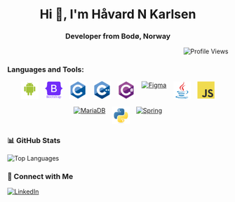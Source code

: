 <!-- Header Section -->
<h1 align="center">Hi 👋, I'm Håvard N Karlsen</h1>
<h3 align="center">Developer from Bodø, Norway</h3>

<!-- Profile Views -->
<p align="right"> 
    <img src="https://komarev.com/ghpvc/?username=haanorkar&label=Profile%20views&color=0e75b6&style=flat" alt="Profile Views" /> 
</p>

<!-- Languages and Tools -->
<h3 align="left">Languages and Tools:</h3>
<p align="left" style="display: flex; flex-wrap: wrap; justify-content: center; gap: 15px;">
    <!-- Replace repetitive links and images with clean structure -->
    <a href="https://developer.android.com" target="_blank">
        <img src="https://raw.githubusercontent.com/devicons/devicon/master/icons/android/android-original-wordmark.svg" alt="Android" width="40" />
    </a>
    <a href="https://getbootstrap.com" target="_blank">
        <img src="https://raw.githubusercontent.com/devicons/devicon/master/icons/bootstrap/bootstrap-plain-wordmark.svg" alt="Bootstrap" width="40" />
    </a>
    <a href="https://www.cprogramming.com/" target="_blank">
        <img src="https://raw.githubusercontent.com/devicons/devicon/master/icons/c/c-original.svg" alt="C" width="40" />
    </a>
    <a href="https://www.w3schools.com/cpp/" target="_blank">
        <img src="https://raw.githubusercontent.com/devicons/devicon/master/icons/cplusplus/cplusplus-original.svg" alt="C++" width="40" />
    </a>
    <a href="https://www.w3schools.com/cs/" target="_blank">
        <img src="https://raw.githubusercontent.com/devicons/devicon/master/icons/csharp/csharp-original.svg" alt="C#" width="40" />
    </a>
    <a href="https://www.figma.com/" target="_blank">
        <img src="https://www.vectorlogo.zone/logos/figma/figma-icon.svg" alt="Figma" width="40" />
    </a>
    <a href="https://www.java.com" target="_blank">
        <img src="https://raw.githubusercontent.com/devicons/devicon/master/icons/java/java-original.svg" alt="Java" width="40" />
    </a>
    <a href="https://developer.mozilla.org/en-US/docs/Web/JavaScript" target="_blank">
        <img src="https://raw.githubusercontent.com/devicons/devicon/master/icons/javascript/javascript-original.svg" alt="JavaScript" width="40" />
    </a>
    <a href="https://mariadb.org/" target="_blank">
        <img src="https://www.vectorlogo.zone/logos/mariadb/mariadb-icon.svg" alt="MariaDB" width="40" />
    </a>
    <a href="https://www.python.org" target="_blank">
        <img src="https://raw.githubusercontent.com/devicons/devicon/master/icons/python/python-original.svg" alt="Python" width="40" />
    </a>
    <a href="https://spring.io/" target="_blank">
        <img src="https://www.vectorlogo.zone/logos/springio/springio-icon.svg" alt="Spring" width="40" />
    </a>
</p>

<!-- GitHub Stats -->
<h3 align="left">📊 GitHub Stats</h3>
<p align="left">
    <img src="https://github-readme-stats.vercel.app/api/top-langs?username=haanorkar&show_icons=true&locale=en&layout=compact" alt="Top Languages" />
</p>


<!-- Connect With Me -->
<h3 align="left">🔗 Connect with Me</h3>
<p align="left">
    <a href="https://www.linkedin.com/in/h%C3%A5vard-karlsen-karlsen-53b174218/" target="_blank">
        <img src="https://cdn.jsdelivr.net/gh/devicons/devicon/icons/linkedin/linkedin-original.svg" alt="LinkedIn" width="40" />
    </a>
</p>


</div>
